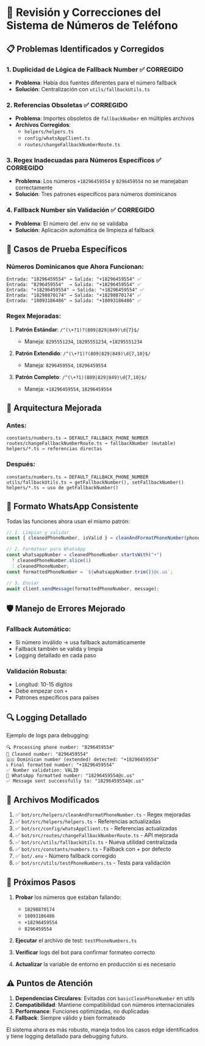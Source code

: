 # 🔧 Revisión y Correcciones del Sistema de Números de Teléfono

## 📋 **Problemas Identificados y Corregidos**

### 1. **Duplicidad de Lógica de Fallback Number** ✅ CORREGIDO

- **Problema**: Había dos fuentes diferentes para el número fallback
- **Solución**: Centralización con `utils/fallbackUtils.ts`

### 2. **Referencias Obsoletas** ✅ CORREGIDO

- **Problema**: Importes obsoletos de `fallbackNumber` en múltiples archivos
- **Archivos Corregidos**:
  - `helpers/helpers.ts`
  - `config/whatsAppClient.ts`
  - `routes/changeFallbackNumberRoute.ts`

### 3. **Regex Inadecuadas para Números Específicos** ✅ CORREGIDO

- **Problema**: Los números `+18296459554` y `8296459554` no se manejaban correctamente
- **Solución**: Tres patrones específicos para números dominicanos

### 4. **Fallback Number sin Validación** ✅ CORREGIDO

- **Problema**: El número del .env no se validaba
- **Solución**: Aplicación automática de limpieza al fallback

## 🧪 **Casos de Prueba Específicos**

### Números Dominicanos que Ahora Funcionan:

```
Entrada: "18296459554" → Salida: "+18296459554" ✅
Entrada: "8296459554"  → Salida: "+18296459554" ✅
Entrada: "+18296459554" → Salida: "+18296459554" ✅
Entrada: "18298870174" → Salida: "+18298870174" ✅
Entrada: "18093186486" → Salida: "+18093186486" ✅
```

### Regex Mejoradas:

1. **Patrón Estándar**: `/^(\+?1)?(809|829|849)\d{7}$/`

   - Maneja: `8295551234`, `18295551234`, `+18295551234`

2. **Patrón Extendido**: `/^(\+?1)?(809|829|849)\d{7,10}$/`

   - Maneja: `8296459554`, `18296459554`

3. **Patrón Completo**: `/^(\+?1)(809|829|849)\d{7,10}$/`
   - Maneja: `+18296459554`, `18296459554`

## 🔄 **Arquitectura Mejorada**

### Antes:

```
constants/numbers.ts → DEFAULT_FALLBACK_PHONE_NUMBER
routes/changeFallbackNumberRoute.ts → fallbackNumber (mutable)
helpers/*.ts → referencias directas
```

### Después:

```
constants/numbers.ts → DEFAULT_FALLBACK_PHONE_NUMBER
utils/fallbackUtils.ts → getFallbackNumber(), setFallbackNumber()
helpers/*.ts → uso de getFallbackNumber()
```

## 📱 **Formato WhatsApp Consistente**

Todas las funciones ahora usan el mismo patrón:

```typescript
// 1. Limpiar y validar
const { cleanedPhoneNumber, isValid } = cleanAndFormatPhoneNumber(phoneNumber);

// 2. Formatear para WhatsApp
const whatsappNumber = cleanedPhoneNumber.startsWith("+")
  ? cleanedPhoneNumber.slice(1)
  : cleanedPhoneNumber;
const formattedPhoneNumber = `${whatsappNumber.trim()}@c.us`;

// 3. Enviar
await client.sendMessage(formattedPhoneNumber, message);
```

## 🛡️ **Manejo de Errores Mejorado**

### Fallback Automático:

- Si número inválido → usa fallback automáticamente
- Fallback también se valida y limpia
- Logging detallado en cada paso

### Validación Robusta:

- Longitud: 10-15 dígitos
- Debe empezar con `+`
- Patrones específicos para países

## 🔍 **Logging Detallado**

Ejemplo de logs para debugging:

```
🔍 Processing phone number: "8296459554"
🧹 Cleaned number: "8296459554"
🇩🇴 Dominican number (extended) detected: "+18296459554"
📞 Final formatted number: "+18296459554"
✅ Number validation: VALID
📱 WhatsApp formatted number: "18296459554@c.us"
✅ Message sent successfully to: "18296459554@c.us"
```

## 📄 **Archivos Modificados**

1. ✅ `bot/src/helpers/cleanAndFormatPhoneNumber.ts` - Regex mejoradas
2. ✅ `bot/src/helpers/helpers.ts` - Referencias actualizadas
3. ✅ `bot/src/config/whatsAppClient.ts` - Referencias actualizadas
4. ✅ `bot/src/routes/changeFallbackNumberRoute.ts` - API mejorada
5. ✅ `bot/src/utils/fallbackUtils.ts` - Nueva utilidad centralizada
6. ✅ `bot/src/constants/numbers.ts` - Fallback con + por defecto
7. ✅ `bot/.env` - Número fallback corregido
8. ✅ `bot/src/utils/testPhoneNumbers.ts` - Tests para validación

## 🚀 **Próximos Pasos**

1. **Probar** los números que estaban fallando:

   - `18298870174`
   - `18093186486`
   - `+18296459554`
   - `8296459554`

2. **Ejecutar** el archivo de test: `testPhoneNumbers.ts`

3. **Verificar** logs del bot para confirmar formateo correcto

4. **Actualizar** la variable de entorno en producción si es necesario

## ⚠️ **Puntos de Atención**

1. **Dependencias Circulares**: Evitadas con `basicCleanPhoneNumber` en utils
2. **Compatibilidad**: Mantiene compatibilidad con números internacionales
3. **Performance**: Funciones optimizadas, no duplicadas
4. **Fallback**: Siempre válido y bien formateado

El sistema ahora es más robusto, maneja todos los casos edge identificados y tiene logging detallado para debugging futuro.
